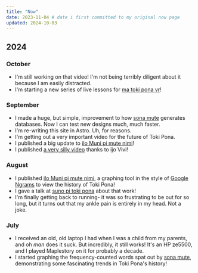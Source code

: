 ```yaml
---
title: "Now"
date: 2023-11-04 # date i first committed to my original now page
updated: 2024-10-03
---
```


## 2024

### October

- I'm still working on that video! I'm not being terribly diligent about it
  because I am easily distracted.
- I'm starting a new series of live lessons for
  [ma toki pona vr](https://vrc.group/TOKI.9663)!

### September

- I made a huge, but simple, improvement to how
  [sona mute](https://github.com/gregdan3/sona-mute) generates databases. Now I
  can test new designs much, much faster.
- I'm re-writing this site in Astro. Uh, for reasons.
- I'm getting out a very important video for the future of Toki Pona.
- I published a big update to
  [ilo Muni pi mute nimi](https://gregdan3.github.io/ilo-muni/)!
- I published [a very silly video](https://www.youtube.com/watch?v=fc4QjYbONps)
  thanks to ijo Vivi!

### August

- I published [ilo Muni pi mute nimi](https://gregdan3.github.io/ilo-muni/), a
  graphing tool in the style of
  [Google Ngrams](https://books.google.com/ngrams/) to view the history of Toki
  Pona!
- I gave a talk at [suno pi toki pona](https://suno.pona.la/2024/) about that
  work!
- I'm finally getting back to running- it was so frustrating to be out for so
  long, but it turns out that my ankle pain is entirely in my head. Not a joke.

### July

- I received an old, old laptop I had when I was a child from my parents, and oh
  _man_ does it suck. But incredibly, it still works! It's an HP ze5500, and I
  played Maplestory on it for probably a decade.
- I started graphing the frequency-counted words spat out by
  [sona mute](https://github.com/gregdan3/sona-mute), demonstrating some
  fascinating trends in Toki Pona's history!
